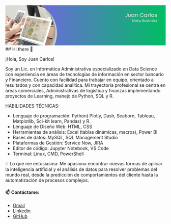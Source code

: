 <div id="header" align="center">
  <img decoding="async" src="https://github.com/jucagc/jucagc/blob/main/Banner.png?raw=true" width="800"/>
</div>
## Hi there 👋

¡Hola, Soy Juan Carlos!

Soy un Lic. en Informática Administrativa especializado en Data Science con experiencia en áreas de tecnologías de información en sector bancario y Financiero. Cuento con facilidad para trabajar en equipo, orientado a resultados y con capacidad analítica. Mi trayectoria profesional se centra en áreas comerciales, Administrativas de logística y finanzas implementando proyectos de Learning, manejo de Python, SQL y R.

HABILIDADES TÉCNICAS:
- Lenguaje de programación: Python(  Plotly, Dash, Seaborn, Tableau, Matplotlib, Sci-kit learn, Pandas) y R.
- Lenguaje de Diseño Web: HTML, CSS
- Herramientas de análisis: Excel (tablas dinámicas, macros), Power BI
- Bases de datos: MySQL, SQL Management Studio
- Plataformas de Gestión: Service Now, JIRA
- Editor de código: Jupyter Notebook, VS Code
- Terminal: Linux, CMD, PowerShell

💡 Lo que me entusiasma:
Me apasiona encontrar nuevas formas de aplicar la inteligencia artificial y el análisis de datos para resolver problemas del mundo real, desde la predicción de comportamientos del cliente hasta la automatización de procesos complejos.

#### 📫 Contáctame:
- [Gmail](hades608@gmail.com)
- [Linkedin](www.linkedin.com/in/juancarlosgc)
- [GitHub](https://github.com/jucagc)

<!--
**jucagc/jucagc** is a ✨ _special_ ✨ repository because its `README.md` (this file) appears on your GitHub profile.

Here are some ideas to get you started:

- 🔭 I’m currently working on ...
- 🌱 I’m currently learning ...
- 👯 I’m looking to collaborate on ...
- 🤔 I’m looking for help with ...
- 💬 Ask me about ...
- 📫 How to reach me: ...
- 😄 Pronouns: ...
- ⚡ Fun fact: ...
-->
